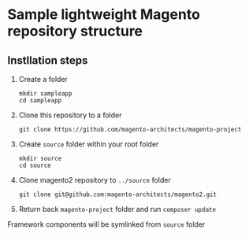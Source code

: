 # Sample lightweight Magento repository structure

## Instllation steps
1. Create a folder

    `mkdir sampleapp`\
    `cd sampleapp`
        
1. Clone this repository to a folder
   
    `git clone https://github.com/magento-architects/magento-project`
    
1. Create `source` folder within your root folder
    
    `mkdir source`\
    `cd source`

1. Clone magento2 repository to `../source` folder

    `git clone git@github.com:magento-architects/magento2.git`
    
1. Return back `magento-project` folder and run `composer update`

Framework components will be symlinked from `source` folder